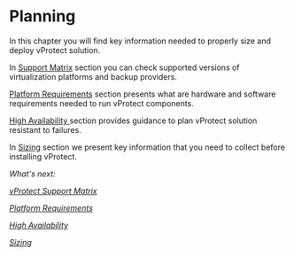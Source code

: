 # Planning

In this chapter you will find key information needed to properly size and deploy vProtect solution.

In [Support Matrix](vprotect-support-matrix.md) section you can check supported versions of virtualization platforms and backup providers.

[Platform Requirements](platform-requirements.md) section presents what are hardware and software requirements needed to run vProtect components.

[High Availability ](high-availability.md)section provides guidance to plan vProtect solution resistant to failures.

In [Sizing](sizing/) section we present key information that you need to collect before installing vProtect.

_What's next:_

[_vProtect Support Matrix_](vprotect-support-matrix.md)

[_Platform Requirements_](platform-requirements.md)

[_High Availability_](high-availability.md)

[_Sizing_](sizing/)


